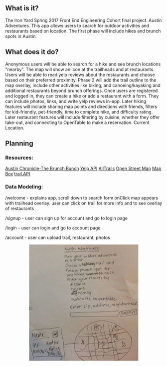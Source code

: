 ## What is it?
The Iron Yard Spring 2017 Front End Engineering Cohort final project.
Austin Adventures.
This app allows users to search for outdoor activities and restaurants based on location.
The first phase will include hikes and brunch spots in Austin.

## What does it do?
Anonymous users will be able to search for a hike and see brunch locations "nearby". The map will show an icon at the trailheads and at restaurants. Users will be able to read yelp reviews about the restaurants and choose based on their preferred proximity. Phase 2 will add the trail outline to the map overlay, include other activities like biking, and canoeing/kayaking and additional restaurants beyond brunch offerings. Once users are registered and logged in, they can create a hike or add a restaurant with a form. They can include photos, links, and write yelp reviews in-app. Later hiking features will include sharing map points and directions with friends, filters for kid-friendly, pet-friendly, time to complete hike, and difficulty rating. Later restaurant features will include filtering by cuisine, whether they offer take-out, and connecting to OpenTable to make a reservation. Current Location.

## Planning
### Resources:
[Austin Chronicle-The Brunch Bunch](http://www.austinchronicle.com/food/2016-03-11/the-new-brunch-bunch/)
[Yelp API](https://www.yelp.com/developers)
[AllTrails](https://www.alltrails.com/explore/trail/us/texas/barton-creek-greenbelt)
[Open Street Map](https://www.openstreetmap.org/search?query=Barton%20Creek%20Greenbelt#map=15/30.2562/-97.8146&layers=CND)
[Map Box](https:www.mapbox.com)
[trail.API](https://market.mashape.com/trailapi/trailapi)

### Data Modeling:
<p>/welcome - explains app, scroll down to search form
onClick map appears with trailhead overlay. user can click on trail for more info and to see overlay of restaurants</p>
<p>/signup - user can sign up for account and go to login page</p>
<p>/login - user can login and go to account page</p>
<p>/account - user can upload trail, restaurant, photos</p>

<p align="center">
  <img src="app/images/Phase-1.jpg" width="350" />
</p>
